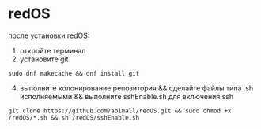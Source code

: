 # redOS
после установки redOS: 
1. откройте терминал
2. установите git
   
`sudo dnf makecache && dnf install git`

4. выполните колонирование репозитория && сделайте файлы типа .sh исполняемыми && выполните sshEnable.sh для включения ssh
   
`git clone https://github.com/abimall/redOS.git && sudo chmod +x /redOS/*.sh && sh /redOS/sshEnable.sh`
